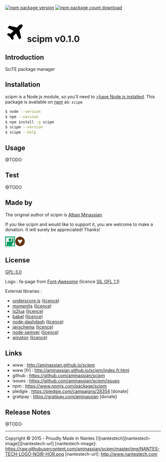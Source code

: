 
[![npm package version][badge-image-npm-package-version]][badge-url-npm-package-version]
[![npm package count download][badge-image-npm-package-count-download]][badge-url-npm-package-count-download]


![scipm][icon-image64x64] scipm v0.1.0
=================================================

Introduction
------------------------------------------

SciTE package manager


Installation
------------------------------------------

scipm is a Node.js module, so you'll need to <a href="https://nodejs.org/">>have Node.js installed</a>.  This package is available on [npm](https://www.npmjs.com/package/scipm) as: ``scipm``

```bash
$ node --version
$ npm --version
$ npm install -g scipm
$ scipm --version
$ scipm --help
```

Usage
------------------------------------------


@TODO



Test
------------------------------------------


@TODO


Made by
------------------------------------------

The original author of scipm is  [Alban Minassian](https://github.com/aminassian).

If you like scipm and would like to support it, you are welcome to make a donation. It will surely be appreciated! Thanks!

[![donate with your pledgie account][donate-image-pledgie]][donate-url-pledgie][![donate with your gratipay account][donate-image-gratipay]][donate-url-gratipay]

License
------------------------------------------

[GPL-3.0](https://github.com/aminassian/scipm/blob/master/LICENCE.txt)

Logo : fa-page from [Font-Awesome](http://fortawesome.github.io/Font-Awesome/) (licence [SIL OFL 1.1](http://scripts.sil.org/OFL))

External libraries :

- [underscore.js](http://underscorejs.org/) ([licence](https://github.com/jashkenas/underscore/blob/master/LICENSE))
- [momentjs](http://momentjs.com/) ([licence](https://github.com/moment/moment/blob/develop/LICENSE))
- [js2lua](https://github.com/Ensequence/js2lua) ([licence](https://github.com/Ensequence/js2lua#license))
- [babel](https://babeljs.io/) ([licence](https://github.com/babel/babel/blob/master/LICENSE))
- [node-dashdash](https://github.com/trentm/node-dashdash) ([licence](https://github.com/trentm/node-dashdash/blob/master/LICENSE.txt))
- [jayschema](https://github.com/natesilva/jayschema) ([licence](https://github.com/natesilva/jayschema/blob/master/LICENSE))
- [node-semver](https://github.com/npm/node-semver) ([licence](https://github.com/arturadib/shelljs/blob/master/LICENSE))
- [winston](https://github.com/winstonjs/winston) ([licence](https://github.com/winstonjs/winston/blob/master/LICENSE))


Links
------------------------------------------

- www : http://aminassian.github.io/scipm
- www [fr] : http://aminassian.github.io/scipm/index.fr.html
- github : https://github.com/aminassian/scipm
- issues : https://github.com/aminassian/scipm/issues
- npm : https://www.npmjs.com/package/scipm
- pledgie : https://pledgie.com/campaigns/28354 [donate]
- gratipay : https://gratipay.com/aminassian [donate]

Release Notes
------------------------------------------


@TODO



------------------------------------------

Copyright © 2015 - Proudly Made In Nantes [![nantestech][nantestech-image]][nantestech-url]
[nantestech-image]: https://raw.githubusercontent.com/aminassian/scipm/master/img/NANTES-TECH-LOGO-NOIR-HOR.png
[nantestech-url]: http://www.nantestech.com

[icon-image32x32]: https://raw.githubusercontent.com/aminassian/scipm/master/img/plane_000000_32.png
[icon-image64x64]: https://raw.githubusercontent.com/aminassian/scipm/master/img/plane_000000_64.png
[donate-image-pledgie]: https://raw.githubusercontent.com/aminassian/scipm/master/img/pledgie32x32.png
[donate-url-pledgie]: https://pledgie.com/campaigns/28354
[donate-image-gratipay]: https://raw.githubusercontent.com/aminassian/scipm/master/img/gratipay32x32.png
[donate-url-gratipay]: https://gratipay.com/aminassian
[badge-image-npm-package-version]: https://img.shields.io/npm/v/scipm.svg?style=flat
[badge-url-npm-package-version]: https://npmjs.org/package/scipm
[badge-image-npm-package-count-download]: https://img.shields.io/npm/dm/scipm.svg?style=flat
[badge-url-npm-package-count-download]: https://npmjs.org/package/scipm


